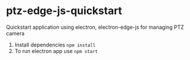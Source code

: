 # ptz-edge-js-quickstart
Quickstart application using electron, electron-edge-js for managing PTZ camera


1. Install dependencies `npm install`
2. To run electron app use `npm start`
